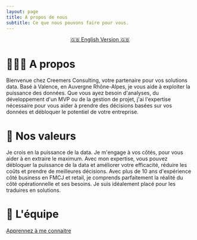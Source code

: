 ```yaml
---
layout: page
title: A propos de nous
subtitle: Ce que nous pouvons faire pour vous.
---
```


<p style="text-align: center;"><a href="/aboutus - en">🇬🇧 English Version 🇬🇧</a></p>

# 👨🏻‍💻 A propos

Bienvenue chez Creemers Consulting, votre partenaire pour vos solutions data. Basé à Valence, en Auvergne Rhône-Alpes, je vous aide à exploiter la puissance des données. Que vous ayez besoin d'analyses, du développement d'un MVP ou de la gestion de projet, j'ai l'expertise nécessaire pour vous aider à prendre des décisions basées sur vos données et débloquer le potentiel de votre entreprise.


# 💎 Nos valeurs

Je crois en la puissance de la data. Je m'engage à vos côtés, pour vous aider à en extraire le maximum. Avec mon expertise, vous pouvez débloquer la puissance de la data et améliorer votre efficacité, réduire les coûts et prendre de meilleures décisions. Avec plus de 10 ans d'expérience côté business en FMCJ et retail, je comprends parfaitement la réalité du côté opérationnelle et ses besoins. Je suis idéalement placé pour les traduires en solutions.

# 🤝 L'équipe

<a href="/aboutme">Apprennez à me connaitre</a>
